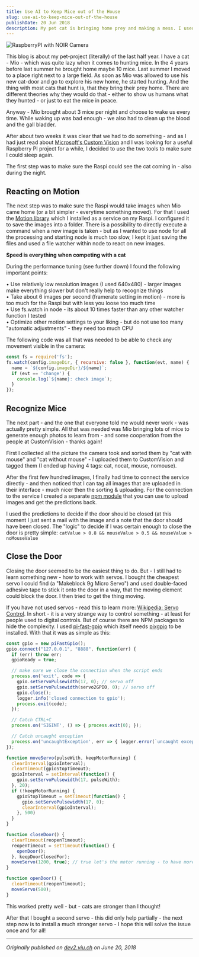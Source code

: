 ```yaml
---
title: Use AI to Keep Mice out of the House
slug: use-ai-to-keep-mice-out-of-the-house
publishDate: 20 Jun 2018
description: My pet cat is bringing home prey and making a mess. I used AI and Microsoft's CustomVision API to decide weather my cat should be let into the house or not.
---
```


![RaspberryPI with NOIR Camera](/assets/blog/casual-life-3d-workspace.webp)

This blog is about my pet-project (literally) of the last half year. I have a cat - Mio - which was quite lazy when it comes to hunting mice. In the 4 years before last summer he brought home maybe 10 mice. Last summer I moved to a place right next to a large field. As soon as Mio was allowed to use his new cat-door and go to explore his new home, he started hunting. And the thing with most cats that hunt is, that they bring their prey home. There are different theories why they would do that - either to show us humans what they hunted - or just to eat the mice in peace.

Anyway - Mio brought about 3 mice per night and choose to wake us every time. While waking up was bad enough - we also had to clean up the blood and the gall bladder.

After about two weeks it was clear that we had to do something - and as I had just read about [Microsoft's Custom Vision](https://www.customvision.ai/) and I was looking for a useful Raspberry PI project for a while, I decided to use the two tools to make sure I could sleep again.

The first step was to make sure the Raspi could see the cat coming in - also during the night.

## Reacting on Motion

The next step was to make sure the Raspi would take images when Mio came home (or a bit simpler - everytime something moved). For that I used the [Motion library](https://motion-project.github.io/) which I installed as a service on my Raspi. I configured it to save the images into a folder. There is a possibility to directly execute a command when a new image is taken - but as I wanted to use node for all the processing and starting node is much too slow, I kept it just saving the files and used a file watcher within node to react on new images.

**Speed is everything when competing with a cat**

During the performance tuning (see further down) I found the following important points:

• Use relatively low resolution images (I used 640x480) - larger images make everything slower but don't really help to recognize things  
• Take about 6 images per second (framerate setting in motion) - more is too much for the Raspi but with less you loose too much time  
• Use fs.watch in node - its about 10 times faster than any other watcher function I tested  
• Optimize other motion settings to your liking - but do not use too many "automatic adjustments" - they need too much CPU  

The following code was all that was needed to be able to check any movement visible in the camera:

```javascript
const fs = require('fs');
fs.watch(config.imageDir, { recursive: false }, function(evt, name) {
  name = `${config.imageDir}/${name}`;
  if (evt == 'change') {
    console.log(`${name}: check image`);
  }
});
```

## Recognize Mice

The next part - and the one that everyone told me would never work - was actually pretty simple. All that was needed was Mio bringing lots of mice to generate enough photos to learn from - and some cooperation from the people at CustomVision - thanks again!

First I collected all the picture the camera took and sorted them by "cat with mouse" and "cat without mouse" - I uploaded them to CustomVision and tagged them (I ended up having 4 tags: cat, nocat, mouse, nomouse).

After the first few hundred images, I finally had time to connect the service directly - and then noticed that I can tag all images that are uploaded in their interface - much nicer then the sorting & uploading. For the connection to the service I created a separate [npm module](https://www.npmjs.com/package/customvision-api) that you can use to upload images and get the predictions back.

I used the predictions to decide if the door should be closed (at this moment I just sent a mail with the image and a note that the door should have been closed. The "logic" to decide if I was certain enough to close the door is pretty simple: `catValue > 0.8 && mouseValue > 0.5 && mouseValue > noMouseValue`

## Close the Door

Closing the door seemed to be the easiest thing to do. But - I still had to learn something new - how to work with servos. I bought the cheapest servo I could find (a "Makeblock 9g Micro Servo") and used double-faced adhesive tape to stick it onto the door in a way, that the moving element could block the door. I then tried to get the thing moving.

If you have not used servos - read this to learn more: [Wikipedia: Servo Control](https://en.wikipedia.org/wiki/Servo_control). In short - it is a very strange way to control something - at least for people used to digital controls. But of course there are NPM packages to hide the complexity. I used [pi-fast-gpio](https://www.npmjs.com/package/pi-fast-gpio) which itself needs [pixgpio](http://abyz.co.uk/rpi/pigpio/index.html) to be installed. With that it was as simple as this:

```javascript
const gpio = new piFastGpio();
gpio.connect("127.0.0.1", "8888", function(err) {
  if (err) throw err;
  gpioReady = true;

  // make sure we close the connection when the script ends
  process.on('exit', code => {
    gpio.setServoPulsewidth(17, 0); // servo off
    gpio.setServoPulsewidth(servo2GPIO, 0); // servo off
    gpio.close();
    logger.info('closed connection to gpio');
    process.exit(code);
  });

  // Catch CTRL+C
  process.on('SIGINT', () => { process.exit(0); });

  // Catch uncaught exception
  process.on('uncaughtException', err => { logger.error(`uncaught exception: ${err}`); process.exit(1); });
});

function moveServo(pulseWith, keepMotorRunning) {
  clearInterval(gpioInterval);
  clearTimeout(gpioStopTimeout);
  gpioInterval = setInterval(function() {
    gpio.setServoPulsewidth(17, pulseWith);
  }, 20);
  if (!keepMotorRunning) {
    gpioStopTimeout = setTimeout(function() {
      gpio.setServoPulsewidth(17, 0);
      clearInterval(gpioInterval);
    }, 500)
  }
}

function closeDoor() {
  clearTimeout(reopenTimeout);
  reopenTimeout = setTimeout(function() {
    openDoor();
  }, keepDoorClosedFor);
  moveServo(1200, true); // true let's the motor running - to have more power
}

function openDoor() {
  clearTimeout(reopenTimeout);
  moveServo(500);
}
```

This worked pretty well - but - cats are stronger than I thought!

After that I bought a second servo - this did only help partially - the next step now is to install a much stronger servo - I hope this will solve the issue once and for all!

---

*Originally published on [dev2.viu.ch](https://dev2.viu.ch/blog/2018/use-ai-to-keep-mice-out-of-the-house.html) on June 20, 2018*
